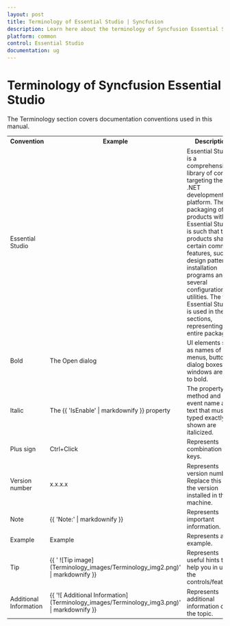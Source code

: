 ```yaml
---
layout: post
title: Terminology of Essential Studio | Syncfusion
description: Learn here about the terminology of Syncfusion Essential Studio and more details.
platform: common
control: Essential Studio
documentation: ug
---
```


# Terminology of Syncfusion Essential Studio 

The Terminology section covers documentation conventions used in this manual. 



<table>
<tr>
<th>
Convention</th><th>
Example</th><th>
Description</th></tr>
<tr>
<td>
Essential Studio </td><td>
</td><td>
Essential Studio is a comprehensive library of controls targeting the .NET development platform. The packaging of the products within Essential Studio is such that the products share certain common features, such as design patterns, installation programs and several configuration utilities. The term Essential Studio is used in these sections, representing the entire package. </td></tr>
<tr>
<td>
Bold</td><td>
The Open dialog</td><td>
UI elements such as names of tabs, menus, buttons, dialog boxes and windows are set to bold. </td></tr>
<tr>
<td>
Italic</td><td>
The {{ 'IsEnable' | markdownify }} property</td><td>
The property, method and event name and text that must be typed exactly as shown are italicized. </td></tr>
<tr>
<td>
Plus sign</td><td>
Ctrl+Click</td><td>
Represents combination of keys. </td></tr>
<tr>
<td>
Version number</td><td>
x.x.x.x</td><td>
Represents version number. Replace this with the version installed in the machine. </td></tr>
<tr>
<td>
Note</td><td>

{{ 'Note:' | markdownify }}</td><td>
Represents important information.</td></tr>
<tr>
<td>
Example</td><td>
Example</td><td>
Represents an example.</td></tr>
<tr>
<td>
Tip</td><td>
{{ ' ![Tip image](Terminology_images/Terminology_img2.png)' | markdownify }}

</td><td>
Represents useful hints that help you in using the controls/features.</td></tr>
<tr>
<td>
Additional Information</td><td>
{{ '![ Additional Information](Terminology_images/Terminology_img3.png)' | markdownify }}

</td><td>
Represents additional information on the topic.</td></tr>
</table>


